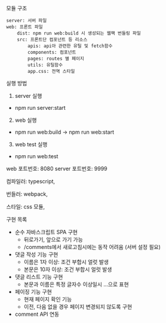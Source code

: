 모듈 구조

    server: 서버 파일
    web: 프론트 파일
        dist: npm run web:build 시 생성되는 웹팩 번들링 파일
        src: 프론트단 컴포넌트 등 리소스
            apis: api아 관련한 유틸 및 fetch함수
            components: 컴포넌트
            pages: routes 별 페이지
            utils: 유틸함수
            app.css: 전역 스타일

실행 방법
1. server 실행
- npm run server:start
2. web 실행
- npm run web:build -> npm run web:start
3. web test 실행
- npm run web:test

web 포트번호: 8080
server 포트번호: 9999

컴파일러: typescript,

번들러: webpack,

스타일: css 모듈,

구현 목록
- 순수 자바스크립트 SPA 구현
  - 뒤로가기, 앞으로 가기 가능
  - /comments에서 새로고침시에는 동작 어려움 (서버 설정 필요)
- 댓글 작성 기능 구현
  - 이름은 1자 이상: 조건 부합시 얼럿 발생
  - 본문은 10자 이상: 조건 부합시 얼럿 발생
- 댓글 리스트 기능 구현
  - 본문과 이름은 특정 글자수 이상일시 ...으로 표현
- 페이징 기능 구현
  - 현재 페이지 확인 기능
  - 이전, 다음 없을 경우 페이지 변경되지 않도록 구현
- comment API 연동